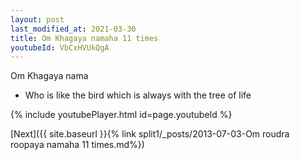 ```yaml
---
layout: post
last_modified_at: 2021-03-30
title: Om Khagaya namaha 11 times
youtubeId: VbCxHVUkQgA
---
```

 
 
Om Khagaya nama 
 
 -  Who is like the bird which is always with the tree of life 
 
  
 
  
 
 
 
 
 
 


{% include youtubePlayer.html id=page.youtubeId %}
 
[Next]({{ site.baseurl }}{% link  split1/_posts/2013-07-03-Om roudra roopaya namaha 11 times.md%})
 
